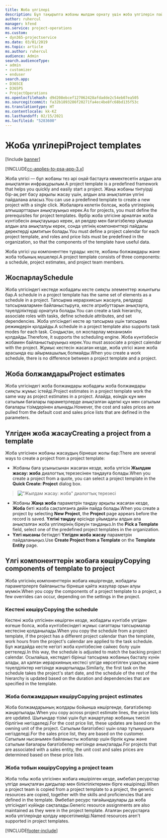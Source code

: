 ```yaml
---
title: Жоба үлгілері
description: Бұл тақырыпта жобаны жылдам орнату үшін жоба үлгілерін пайдалану жолы туралы ақпарат берілген.
author: ruhercul
manager: kfend
ms.service: project-operations
ms.custom:
- dyn365-projectservice
ms.date: 03/01/2019
ms.topic: article
ms.author: ruhercul
audience: Admin
search.audienceType:
- admin
- customizer
- enduser
search.app:
- D365CE
- D365PS
- ProjectOperations
ms.openlocfilehash: d9d208ebcef127062428afdadde2c54eb07ea505
ms.sourcegitcommit: fa32b1893286f20271fa4ec4be8fc68bd135f53c
ms.translationtype: HT
ms.contentlocale: kk-KZ
ms.lasthandoff: 02/15/2021
ms.locfileid: "5283600"
---
```

# <a name="project-templates"></a><span data-ttu-id="26315-103">Жоба үлгілері</span><span class="sxs-lookup"><span data-stu-id="26315-103">Project templates</span></span> 

[!include [banner](../includes/psa-now-project-operations.md)]

[!INCLUDE[cc-applies-to-psa-app-3.x](../includes/cc-applies-to-psa-app-3x.md)]

<span data-ttu-id="26315-104">Жоба үлгісі — бұл жобаны тез әрі оңай бастауға көмектесетін алдын ала анықталған инфрақұрылым.</span><span class="sxs-lookup"><span data-stu-id="26315-104">A project template is a predefined framework that helps you quickly and easily start a project.</span></span> <span data-ttu-id="26315-105">Жаңа жобаны тінтуірді бір-ақ рет басу арқылы жасау үшін, алдын ала анықталған үлгіні пайдалана аласыз.</span><span class="sxs-lookup"><span data-stu-id="26315-105">You can use a predefined template to create a new project with a single click.</span></span> <span data-ttu-id="26315-106">Жобаларға келетін болсақ, жоба үлгілерінің алғышарттарын анықтауыңыз керек.</span><span class="sxs-lookup"><span data-stu-id="26315-106">As for projects, you must define the prerequisites for project templates.</span></span> <span data-ttu-id="26315-107">Әрбір жоба үлгісіне арналған жоба күнтізбесін анықтауыңыз керек, ал рөлдер мен бағатізбелер ұйымда алдын ала анықталуы керек, сонда үлгінің компоненттері пайдалы деректерді қамтитын болады.</span><span class="sxs-lookup"><span data-stu-id="26315-107">You must define a project calendar for each project template, and roles and price lists must be predefined in the organization, so that the components of the template have useful data.</span></span>

<span data-ttu-id="26315-108">Жоба үлгісі үш компоненттен тұрады: кесте, жобаны болжамдары және жоба тобының мүшелері.</span><span class="sxs-lookup"><span data-stu-id="26315-108">A project template consists of three components: a schedule, project estimates, and project team members.</span></span>

## <a name="schedule"></a><span data-ttu-id="26315-109">Жоспарлау</span><span class="sxs-lookup"><span data-stu-id="26315-109">Schedule</span></span>

<span data-ttu-id="26315-110">Жоба үлгісіндегі кестеде жобадағы кесте сияқты элементтер жиынтығы бар.</span><span class="sxs-lookup"><span data-stu-id="26315-110">A schedule in a project template has the same set of elements as a schedule in a project.</span></span> <span data-ttu-id="26315-111">Тапсырма иерархиясын жасауға, рөлдерді тапсырмалармен байланыстыруға, кесте атрибуттарын анықтауға, тәуелділіктерді орнатуға болады.</span><span class="sxs-lookup"><span data-stu-id="26315-111">You can create a task hierarchy, associate roles with tasks, define schedule attributes, and set dependencies.</span></span> <span data-ttu-id="26315-112">Жоба үлгісіндегі кесте әр тапсырма үшін тапсырма режимдерін қолдайды.</span><span class="sxs-lookup"><span data-stu-id="26315-112">A schedule in a project template also supports task modes for each task.</span></span> <span data-ttu-id="26315-113">Сондықтан, ол жоспарлау механизмін қолдайды.</span><span class="sxs-lookup"><span data-stu-id="26315-113">Therefore, it supports the scheduling engine.</span></span> <span data-ttu-id="26315-114">Жоба күнтізбесін жобамен байланыстыруыңыз керек.</span><span class="sxs-lookup"><span data-stu-id="26315-114">You must associate a project calendar with the project.</span></span> <span data-ttu-id="26315-115">Жұмыс кестесін жасаған кезде, жоба үлгісі және жоба арасында еш айырмашылық болмайды.</span><span class="sxs-lookup"><span data-stu-id="26315-115">When you create a work schedule, there is no difference between a project template and a project.</span></span>

## <a name="project-estimates"></a><span data-ttu-id="26315-116">Жоба болжамдары</span><span class="sxs-lookup"><span data-stu-id="26315-116">Project estimates</span></span>

<span data-ttu-id="26315-117">Жоба үлгісіндегі жоба болжамдары жобадағы жоба болжамдары сияқты жұмыс істейді.</span><span class="sxs-lookup"><span data-stu-id="26315-117">Project estimates in a project template work the same way as project estimates in a project.</span></span> <span data-ttu-id="26315-118">Алайда, өзіндік құн мен сатылым бағалары параметрлерде анықталған әдепкі құн мен сатылым бағалары тізімдерінен алынады.</span><span class="sxs-lookup"><span data-stu-id="26315-118">However, the cost and sales prices are pulled from the default cost and sales price lists that are defined in the parameters.</span></span>

## <a name="creating-a-project-from-a-template"></a><span data-ttu-id="26315-119">Үлгіден жоба жасау</span><span class="sxs-lookup"><span data-stu-id="26315-119">Creating a project from a template</span></span>
 
<span data-ttu-id="26315-120">Жоба үлгісінен жобаны жасаудың бірнеше жолы бар:</span><span class="sxs-lookup"><span data-stu-id="26315-120">There are several ways to create a project from a project template:</span></span>

- <span data-ttu-id="26315-121">Жобаны баға ұсынысынан жасаған кезде, жоба үлгісін **Жылдам жасау: жоба** диалогтық терезесінен таңдауға болады.</span><span class="sxs-lookup"><span data-stu-id="26315-121">When you create a project from a quote, you can select a project template in the **Quick Create: Project** dialog box.</span></span>

> !["Жылдам жасау: жоба" диалогтық терезесі](media/project-11.png)

- <span data-ttu-id="26315-123">Жобаны **Жаңа жоба** параметрін таңдау арқылы жасаған кезде, **Жоба** беті жазба сақталғанға дейін пайда болады.</span><span class="sxs-lookup"><span data-stu-id="26315-123">When you create a project by selecting **New Project**, the **Project** page appears before the record is saved.</span></span> <span data-ttu-id="26315-124">**Үлгіні таңдау** өрісінде ұйымдағы алдын ала анықталған жоба үлгілерінің біреуін таңдаңыз.</span><span class="sxs-lookup"><span data-stu-id="26315-124">In the **Pick a Template** field, select one of the predefined project templates in the organization.</span></span>
- <span data-ttu-id="26315-125">**Үлгі нысаны** бетіндегі **Үлгіден жоба жасау** параметрін пайдаланыңыз.</span><span class="sxs-lookup"><span data-stu-id="26315-125">Use **Create Project from a Template** on the **Template Entity** page.</span></span>

## <a name="copying-components-of-template-to-project"></a><span data-ttu-id="26315-126">Үлгі компоненттерін жобаға көшіру</span><span class="sxs-lookup"><span data-stu-id="26315-126">Copying components of template to project</span></span>

<span data-ttu-id="26315-127">Жоба үлгісінің компоненттерін жобаға көшіргенде, жобадағы параметрлерге байланысты бірнеше қайта жазулар орын алуы мүмкін.</span><span class="sxs-lookup"><span data-stu-id="26315-127">When you copy the components of a project template to a project, a few overrides can occur, depending on the settings in the project.</span></span>

### <a name="copying-the-schedule"></a><span data-ttu-id="26315-128">Кестені көшіру</span><span class="sxs-lookup"><span data-stu-id="26315-128">Copying the schedule</span></span>

<span data-ttu-id="26315-129">Кестені жоба үлгісінен көшірген кезде, жобадағы күнтізбе үлгіден өзгеше болса, жоба күнтізбесіндегі жұмыс сағаттары тапсырмалар кестесіне қолданылады.</span><span class="sxs-lookup"><span data-stu-id="26315-129">When you copy the schedule from a project template, if the project has a different project calendar than the template, work hours from the project's calendar are applied to the task schedule.</span></span> <span data-ttu-id="26315-130">Бұл жағдайда кесте негізгі жоба күнтізбесіне сәйкес болу үшін реттеледі.</span><span class="sxs-lookup"><span data-stu-id="26315-130">In this way, the schedule is adjusted to match the backing project calendar.</span></span> <span data-ttu-id="26315-131">Осылайша, кестедегі бірінші тапсырма жобаның басталу күнін алады, ал қалған иерархияның кестесі үлгіде көрсетілген ұзақтық және тәуелділіктер негізінде жаңартылады.</span><span class="sxs-lookup"><span data-stu-id="26315-131">Similarly, the first task on the schedule takes the project's start date, and the schedule of the rest of the hierarchy is updated based on the duration and dependencies that are specified in the template.</span></span> 

### <a name="copying-project-estimates"></a><span data-ttu-id="26315-132">Жоба болжамдарын көшіру</span><span class="sxs-lookup"><span data-stu-id="26315-132">Copying project estimates</span></span> 

<span data-ttu-id="26315-133">Жоба болжамдарының жолдары бойынша көшіргенде, бағатізбелер жаңартылады.</span><span class="sxs-lookup"><span data-stu-id="26315-133">When you copy across project estimate lines, the price lists are updated.</span></span> <span data-ttu-id="26315-134">Шығындар тізімі үшін бұл жаңартулар жобаның тиесілі бірлігіне негізделеді.</span><span class="sxs-lookup"><span data-stu-id="26315-134">For the cost price list, these updates are based on the owning unit of the project.</span></span> <span data-ttu-id="26315-135">Сатылым бағатізбесі үшін олар тұтынушыға негізделеді.</span><span class="sxs-lookup"><span data-stu-id="26315-135">For the sales price list, they are based on the customer.</span></span> <span data-ttu-id="26315-136">Сатылым нысанымен байланысты жобалар үшін бірлік құны және сатылым бағалары бағатізбелер негізінде анықталады.</span><span class="sxs-lookup"><span data-stu-id="26315-136">For projects that are associated with a sales entity, the unit cost and sales prices are determined based on these price lists.</span></span>

### <a name="copying-a-project-team"></a><span data-ttu-id="26315-137">Жоба тобын көшіру</span><span class="sxs-lookup"><span data-stu-id="26315-137">Copying a project team</span></span>

<span data-ttu-id="26315-138">Жоба тобы жоба үлгісінен жобаға көшірілген кезде, әмбебап ресурстар үлгіде анықталған дағдылар мен біліктіліктермен бірге көшіріледі.</span><span class="sxs-lookup"><span data-stu-id="26315-138">When a project team is copied from a project template to a project, the generic resources are copied, together with the skills and proficiencies that are defined in the template.</span></span> <span data-ttu-id="26315-139">Әмбебап ресурс тағайындаулары да жоба үлгісіндегі күйінде сақталады.</span><span class="sxs-lookup"><span data-stu-id="26315-139">Generic resource assignments are also maintained as they were in the project template.</span></span> <span data-ttu-id="26315-140">Аталған ресурстарға жоба үлгілерінде қолдау көрсетілмейді.</span><span class="sxs-lookup"><span data-stu-id="26315-140">Named resources aren't supported in project templates.</span></span>


[!INCLUDE[footer-include](../includes/footer-banner.md)]